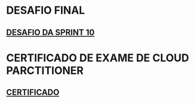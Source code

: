 
# DESAFIO FINAL

## [DESAFIO DA SPRINT 10](/Sprint%2010/Desafio/README.md)

# CERTIFICADO DE EXAME DE CLOUD PARCTITIONER

## [CERTIFICADO](/Sprint%2010/Certificados/AWS%20Certified%20Cloud%20Practitioner.pdf)
